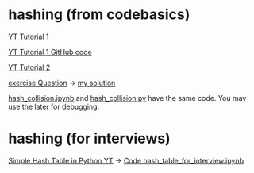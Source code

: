 # hashing (from codebasics)

[YT Tutorial 1](https://www.youtube.com/watch?v=ea8BRGxGmlA&t=194s)


[YT Tutorial 1 GitHub code](https://github.com/codebasics/data-structures-algorithms-python/blob/master/data_structures/4_HashTable/4_HashTable.ipynb)


[YT Tutorial 2](https://www.youtube.com/watch?v=54iv1si4YCM)

[exercise Question](https://github.com/codebasics/data-structures-algorithms-python/blob/master/data_structures/4_HashTable_2_Collisions/4_hash_table_exercise.md) -> [my solution](https://github.com/sinhaapurva25/python/tree/main/Topics-Practiced/DSA/algo/hashing/hash_table_exercise)

[hash_collision.ipynb](https://github.com/sinhaapurva25/python/tree/main/Topics-Practiced/DSA/algo/hashing/hash_collision.ipynb) and [hash_collision.py](https://github.com/sinhaapurva25/python/tree/main/Topics-Practiced/DSA/algo/hashing/hash_collision.py) have the same code. You may use the later for debugging.

# hashing (for interviews)

[Simple Hash Table in Python YT](https://www.youtube.com/watch?v=pO6L8WEup_I&t=197s) -> [Code hash_table_for_interview.ipynb](https://github.com/sinhaapurva25/python/tree/main/Topics-Practiced/DSA/algo/hashing/hash_table_for_interview.ipynb)